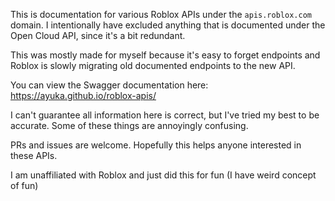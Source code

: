 This is documentation for various Roblox APIs under the `apis.roblox.com` domain. I intentionally have excluded anything that is documented under the Open Cloud API, since it's a bit redundant.

This was mostly made for myself because it's easy to forget endpoints and Roblox is slowly migrating old documented endpoints to the new API.

You can view the Swagger documentation here: https://ayuka.github.io/roblox-apis/

I can't guarantee all information here is correct, but I've tried my best to be accurate. Some of these things are annoyingly confusing.

PRs and issues are welcome. Hopefully this helps anyone interested in these APIs.

I am unaffiliated with Roblox and just did this for fun (I have weird concept of fun)